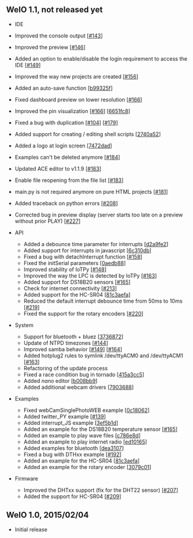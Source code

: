 WeIO 1.1, not released yet
-------------------
- IDE
 - Improved the console output [[#143](https://github.com/nodesign/weio/pull/143)]
 - Improved the preview [[#146](https://github.com/nodesign/weio/pull/146)]
 - Added an option to enable/disable the login requirement to access the IDE [[#149](https://github.com/nodesign/weio/pull/149)]
 - Improved the way new projects are created [[#156](https://github.com/nodesign/weio/pull/156)]
 - Added an auto-save function [[b99325f](https://github.com/nodesign/weio/commit/b99325f78c02ed27189bc13bb42c01ea57b94564)]
 - Fixed dashboard preview on lower resolution [[#166](https://github.com/nodesign/weio/pull/166)]
 - Improved the pin visualization [[#166](https://github.com/nodesign/weio/pull/166)] [[6651fc8](https://github.com/nodesign/weio/commit/6651fc8472eafc8e7eb555435e9aa345e0136b2d)]
 - Fixed a bug with duplication [[#104](https://github.com/nodesign/weio/issues/104)] [[#179](https://github.com/nodesign/weio/pull/179)]
 - Added support for creating / editing shell scripts [[2740a52](https://github.com/nodesign/weio/commit/2740a526e458ee3910dbbc7d8cb0c66bb871a3e8)]
 - Added a logo at login screen [[7472dad](https://github.com/nodesign/weio/commit/7472dad7f1c2674a54740509aa66618f44f68b08)]
 - Examples can't be deleted anymore [[#184](https://github.com/nodesign/weio/pull/184)]
 - Updated ACE editor to v1.1.9 [[#183](https://github.com/nodesign/weio/pull/183)]
 - Enable file reopening from the file list [[#183](https://github.com/nodesign/weio/pull/183)]
 - main.py is not required anymore on pure HTML projects [[#181](https://github.com/nodesign/weio/pull/181)]
 - Added traceback on python errors [[#208](https://github.com/nodesign/weio/pull/208)]
 - Corrected bug in preview display (server starts too late on a preview without prior PLAY) [[#227](https://github.com/nodesign/weio/pull/227)]

- API
  - Added a debounce time parameter for interrupts [[d2a9fe2](https://github.com/nodesign/weio/commit/d2a9fe2ca3153ad3a22f53810a047d6958fb9f89)]
  - Added support for interrupts in javascript [[6c310db](https://github.com/nodesign/weio/commit/6c310db6e5b4d713d9e8666e7610d43f5b8a6886)]
  - Fixed a bug with detachInterrupt function [[#158](https://github.com/nodesign/weio/pull/158)]
  - Fixed the initSerial parameters [[0aedb88](https://github.com/nodesign/weio/commit/0aedb8842254a1da21be7f811ead0e0d4ee9d381)]
  - Improved stability of IoTPy [[#148](https://github.com/nodesign/weio/pull/148)]
  - Improved the way the LPC is detected by IoTPy [[#163](https://github.com/nodesign/weio/pull/163)]
  - Added support for DS18B20 sensors [[#165](https://github.com/nodesign/weio/pull/165)]
  - Check for internet connectivity [[#213](https://github.com/nodesign/weio/pull/213)]
  - Added support for the HC-SR04 [[81c3aefa](https://github.com/nodesign/weio/commit/81c3aefa36e586a15ee046245ae31a1d95265a2a)]
  - Reduced the default interrupt debounce time from 50ms to 10ms [[#219](https://github.com/nodesign/weio/pull/219)]
  - Fixed the support for the rotary encoders [[#220](https://github.com/nodesign/weio/pull/220)]

- System
  - Support for bluetooth + bluez [[3736872](https://github.com/nodesign/weio/commit/3736872b7d50c9e07f45133f6df1267c954b8b1c)]
  - Update of NTPD timezones [[#144](https://github.com/nodesign/weio/pull/144)]
  - Improved samba behavior [[#149](https://github.com/nodesign/weio/pull/159)]   [[#164](https://github.com/nodesign/weio/pull/164)]
  - Added hotplug2 rules to symlink /dev/ttyACM0 and /dev/ttyACM1 [[#163](https://github.com/nodesign/weio/pull/163)]
  - Refactoring of the update process
  - Fixed a race condition bug in tornado [[415a3cc5](https://github.com/nodesign/weio/commit/415a3cc5f73d47a9cdce745a8c7ef9292365dcb2)]
  - Added *nano* editor [[b008bb9](https://github.com/nodesign/weio/commit/b008bb95afca910acff2a37fb19f82572f7e1d3b)]
  - Added additional webcam drivers [[7903688](https://github.com/nodesign/weio/commit/790368861af8991fb8e60e665d9d5ebfbb8f1793)]


- Examples
  - Fixed webCamSinglePhotoWEB example [[0c18062](https://github.com/nodesign/weio/commit/0c180625e096767da8ed0b1ad9f38fd76bf5e611)]
  - Added twitter_PY example [[#139](https://github.com/nodesign/weio/pull/139)]
  - Added interrupt_JS example [[3ef5b1d](https://github.com/nodesign/weio/commit/3ef5b1ddc7d5093c1ac7a8cd5494f5ea86e4169d)]
  - Added an example for the DS18B20 temperature sensor [[#165](https://github.com/nodesign/weio/pull/165)]
  - Added an example to play wave files [[c786e8d](https://github.com/nodesign/weio/commit/c786e8d12e74b82a44c1f1cd481397f27db62a55)]
  - Added an example to play internet radio [[ed10165](https://github.com/nodesign/weio/commit/ed101654b08357e2891450fe45268e20b42f7d73)]
  - Added examples for bluetooth [[dea3107](https://github.com/nodesign/weio/commit/dea3107e73ce8e3c81f55badaa568286459dc9ad)]
  - Fixed a bug with DTHxx example [[#192](https://github.com/nodesign/weio/pull/192)]
  - Added an example for the HC-SR04 [[81c3aefa](https://github.com/nodesign/weio/commit/81c3aefa36e586a15ee046245ae31a1d95265a2a)]
  - Added an example for the rotary encoder [[3079c01](https://github.com/nodesign/weio/commit/3079c017e2f9c9c319e395c586efd2196f6f34e4)]

- Firmware
  - Improved the DHTxx support (fix for the DHT22 sensor) [[#207](https://github.com/nodesign/weio/pull/207)]
  - Added the support for HC-SR04 [[#209](https://github.com/nodesign/weio/pull/209)]

WeIO 1.0, 2015/02/04
--------------------
- Initial release
